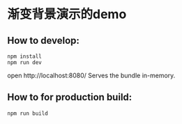 # 渐变背景演示的demo

## How to develop:
```
npm install
npm run dev
```
open http://localhost:8080/
Serves the bundle in-memory.

## How to for production build:
```
npm run build
```
